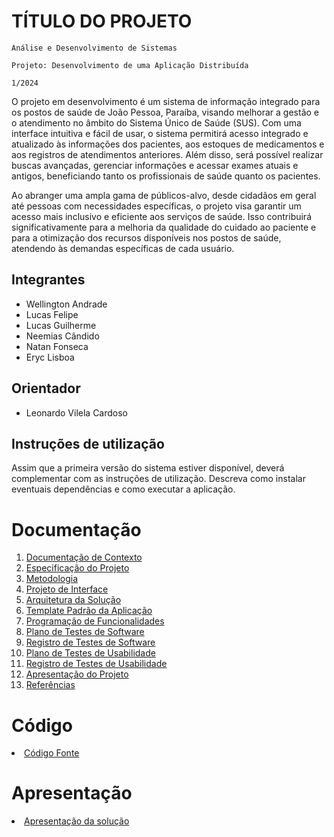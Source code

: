 # TÍTULO DO PROJETO

`Análise e Desenvolvimento de Sistemas` 

`Projeto: Desenvolvimento de uma Aplicação Distribuída` 

`1/2024` 

O projeto em desenvolvimento é um sistema de informação integrado para os postos de saúde de João Pessoa, Paraíba, visando melhorar a gestão e o atendimento no âmbito do Sistema Único de Saúde (SUS). Com uma interface intuitiva e fácil de usar, o sistema permitirá acesso integrado e atualizado às informações dos pacientes, aos estoques de medicamentos e aos registros de atendimentos anteriores. Além disso, será possível realizar buscas avançadas, gerenciar informações e acessar exames atuais e antigos, beneficiando tanto os profissionais de saúde quanto os pacientes.

Ao abranger uma ampla gama de públicos-alvo, desde cidadãos em geral até pessoas com necessidades específicas, o projeto visa garantir um acesso mais inclusivo e eficiente aos serviços de saúde. Isso contribuirá significativamente para a melhoria da qualidade do cuidado ao paciente e para a otimização dos recursos disponíveis nos postos de saúde, atendendo às demandas específicas de cada usuário.

## Integrantes

* Wellington Andrade
* Lucas Felipe
* Lucas Guilherme
* Neemias Cândido
* Natan Fonseca
* Eryc Lisboa

## Orientador

* Leonardo Vilela Cardoso

## Instruções de utilização

Assim que a primeira versão do sistema estiver disponível, deverá complementar com as instruções de utilização. Descreva como instalar eventuais dependências e como executar a aplicação.

# Documentação

<ol>
<li><a href="docs/01-Documentação de Contexto.md"> Documentação de Contexto</a></li>
<li><a href="docs/02-Especificação do Projeto.md"> Especificação do Projeto</a></li>
<li><a href="docs/03-Metodologia.md"> Metodologia</a></li>
<li><a href="docs/04-Projeto de Interface.md"> Projeto de Interface</a></li>
<li><a href="docs/05-Arquitetura da Solução.md"> Arquitetura da Solução</a></li>
<li><a href="docs/06-Template Padrão da Aplicação.md"> Template Padrão da Aplicação</a></li>
<li><a href="docs/07-Programação de Funcionalidades.md"> Programação de Funcionalidades</a></li>
<li><a href="docs/08-Plano de Testes de Software.md"> Plano de Testes de Software</a></li>
<li><a href="docs/09-Registro de Testes de Software.md"> Registro de Testes de Software</a></li>
<li><a href="docs/10-Plano de Testes de Usabilidade.md"> Plano de Testes de Usabilidade</a></li>
<li><a href="docs/11-Registro de Testes de Usabilidade.md"> Registro de Testes de Usabilidade</a></li>
<li><a href="docs/12-Apresentação do Projeto.md"> Apresentação do Projeto</a></li>
<li><a href="docs/13-Referências.md"> Referências</a></li>
</ol>

# Código

<li><a href="src/README.md"> Código Fonte</a></li>

# Apresentação

<li><a href="presentation/README.md"> Apresentação da solução</a></li>
